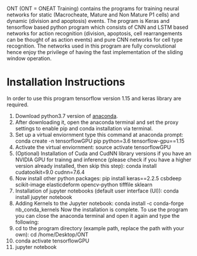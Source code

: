 
ONT (ONT =  ONEAT Training) contains the programs for training neural networks for static (Macrocheate, Mature and Non Mature P1 cells) and dynamic (division and apoptosis) events. The program is Keras and tensorflow based python program which consists of CNN and LSTM based networks for action recognition (division, apoptosis, cell rearrangements can be thought of as action events) and pure CNN networks for cell type recognition. The networks used in this program are fully convolutional hence enjoy the privilege of having the fast implementation of the sliding window operation.


# Installation Instructions
In order to use this program tensorflow version 1.15 and keras library are required. 
1. Download python3.7 version of [anaconda](https://www.anaconda.com/distribution/).
2. After downloading it, open the anaconda terminal and set the proxy settings to enable pip and conda installation via terminal.
3. Set up a virtual enviornment type this command at anaconda prompt: conda create -n tensorflowGPU pip python=3.6 tensorflow-gpu==1.15  
4. Activate the virtual enviornment: source activate tensorflowGPU
5. (Optional) Installation of Cuda and CudNN library versions if you have an NVIDIA GPU for trainng and inference (please check if you have a higher version already installed, then skip this step): conda install cudatoolkit=9.0 cudnn=7.6.4
6. Now install other python packages: pip install keras==2.2.5 csbdeep scikit-image elasticdeform opencv-python tifffile sklearn
7. Installation of jupyter notebooks (default user interface (UI)): conda install jupyter notebook
8. Adding Kernels to the Jupyter notebook: conda install -c conda-forge nb_conda_kernels
Now the installation is complete. To use the program you can close the anaconda terminal and open it again and type the following:
1. cd to the program directory (example path, replace the path with your own): cd /home/Desktop/ONT 
1. conda activate tensorflowGPU
2. jupyter notebook

